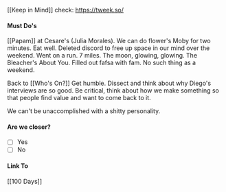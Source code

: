 [[Keep in Mind]]
check: https://tweek.so/
#### Must Do's

[[Papam]] at Cesare's (Julia Morales). We can do flower's Moby for two minutes. Eat well. Deleted discord to free up space in our mind over the weekend. Went on a run. 7 miles. The moon, glowing, glowing. The Bleacher's About You. Filled out fafsa with fam. No such thing as a weekend.

Back to [[Who's On?]]
Get humble. Dissect and think about why Diego's interviews are so good. Be critical, think about how we make something so that people find value and want to come back to it.

We can't be unaccomplished with a shitty personality. 
#### Are we closer?
- [ ] Yes
- [ ] No
#### Link To
[[100 Days]]